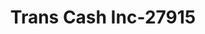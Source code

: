---
f_zip-code: 90212
f_state-code: CA
title: Trans Cash Inc-27915
f_phone: 310-859-8159
f_city-only: Beverly Hills
f_address: 9595 Wilshire Blvd Beverly Hills
f_location-unique-id: '27915'
slug: trans-cash-inc-27915
updated-on: '2024-05-30T13:46:58.046Z'
created-on: '2024-05-30T13:36:59.803Z'
published-on: '2024-05-30T13:54:32.469Z'
f_city-state: cms/city/beverly-hills-ca.md
f_company: cms/company/trans-cash-inc.md
f_state: cms/state/california.md
layout: '[payday-loan].html'
tags: payday-loan
---